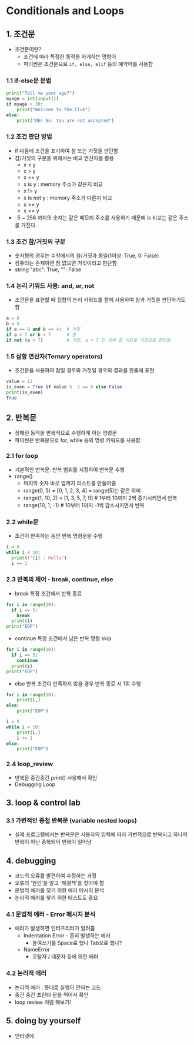 # Conditionals and Loops

## 1. 조건문

- 조건문이란?
  - 조건에 따라 특정한 동작을 하게하는 명령어
  - 파이썬은 조건문으로 `if, else, elif` 등의 예약어를 사용함

### 1.1 if-else문 문법

```python
print("Tell me your age?")
myage = int(input())
if myage < 30:
    print("Welcome to the Club")
else:
    print("Oh! No. You are not accepted")
```

### 1.2 조건 판단 방법

- if 다음에 조건을 표기하여 참 또는 거짓을 판단함
- 참/거짓의 구분을 위해서는 비교 연산자를 활용
  - x < y
  - x > y
  - x == y
  - x is y : memory 주소가 같은지 비교
  - x != y
  - x is not y : memory 주소가 다른지 비교
  - x >= y
  - x <= y
- -5 ~ 256 까지의 숫자는 같은 메모리 주소를 사용하기 때문에 is 비교는 같은 주소를 가진다.

### 1.3 조건 참/거짓의 구분

- 숫자형의 경우는 수학에서의 참/거짓과 동일(1이상: True, 0: False)
- 컴퓨터는 존재하면 참 없으면 거짓이라고 판단함
- string "abc": True, "": False

### 1.4 논리 키워드 사용: and, or, not

- 조건문을 표현할 때 집합의 논리 키워드를 함께 사용하여 참과 거짓을 판단하기도 함

```python
a = 8
b = 5
if a == 8 and b == 4:  # 거짓
if a > 7 or b > 7      # 참
if not (a > 7)         # 거짓, a > 7 인 것이 참 이므로 거짓으로 판단됨
```

### 1.5 삼항 연산자(Ternary operators)

- 조건문을 사용하여 참일 경우와 거짓일 경우의 결과를 한줄에 표현

```python
value = 12
is_even = True if value %  2 == 0 else False
print(is_even)
True
```

## 2. 반복문

- 정해진 동작을 반복적으로 수행하게 하는 명령문
- 파이썬은 반복문으로 for, while 등의 명령 키워드를 사용함

### 2.1 for loop

- 기본적인 반복문: 반복 범위를 지정하여 반복문 수행
- range()
  - 마지막 숫자 바로 앞까지 리스트를 만들어줌
  - range(0, 5) = [0, 1, 2, 3, 4] = range(5)는 같은 의미
  - range(1, 10, 2) = [1, 3, 5, 7, 9] # 1부터 10까지 2씩 증가시키면서 반복
  - range(10, 1, -1) # 10부터 1까지 -1씩 감소시키면서 반복

### 2.2 while문

- 조건이 만족하는 동안 반복 명령문을 수행

```python
i = 0
while i < 10:
  print(f"{i} : Hello")
  i += 1
```

### 2.3 반복의 제어 - break, continue, else

- break 특정 조건에서 반복 종료

```python
for i in range(10):
  if i == 5:
    break
  print(i)
print("EOP")
```

- continue 특정 조건에서 남은 반복 명령 skip

```python
for i in range(10):
  if i == 5:
    continue
  print(i)
print("EOP")
```

- else 반복 조건이 만족하지 않을 경우 반복 종료 시 1회 수행

```python
for i in range(10):
    print(i,)
else:
    print("EOP")
```

```python
i = 0
while i < 10:
    print(i,)
    i += 1
else:
    print("EOP")
```

### 2.4 loop_review

- 반복문 중간중간 print() 사용해서 확인
- Debugging Loop

## 3. loop & control lab

### 3.1 가변적인 중첩 반복문 (variable nested loops)

- 실제 프로그램에서는 반복문은 사용자의 입력에 따라 가변적으로 반복되고 하나의 반복이 아닌 중복되어 반복이 일어남

## 4. debugging

- 코드의 오류를 발견하여 수정하는 과정
- 오류의 '원인'을 알고 '해결책'을 찾아야 함
- 문법적 에러를 찾기 위한 에러 메시지 분석
- 논리적 에러를 찾기 위한 테스트도 중요

### 4.1 문법적 에러 - Error 메시지 분석

- 에러가 발생하면 인터프리터가 알려줌
  - Indentation Error - 흔히 발생하는 에러
    - 들여쓰기를 Space로 했나 Tab으로 했나?
  - NameError
    - 오탈자 / 대문자 등에 의한 에러

### 4.2 논리적 에러

- 논리적 에러 : 뜻대로 실행이 안되는 코드
- 중간 중간 프린터 문을 찍어서 확인
- loop review 처럼 해보기!

## 5. doing by yourself

- 인터넷에 
